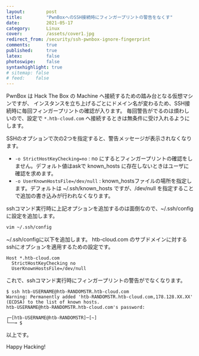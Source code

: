 ```yaml
---
layout:        post
title:         "PwnBoxへのSSH接続時にフィンガープリントの警告をなくす"
date:          2021-05-17
category:      Linux
cover:         /assets/cover1.jpg
redirect_from: /security/ssh-pwnbox-ignore-fingerprint
comments:      true
published:     true
latex:         false
photoswipe:    false
syntaxhighlight: true
# sitemap: false
# feed:    false
---
```


PwnBox は Hack The Box の Machine へ接続するための踏み台となる仮想マシンですが、
インスタンスを立ち上げるごとにドメイン名が変わるため、SSH接続時に毎回フィンガープリントの確認が入ります。
毎回警告がでるのは煩わしいので、設定で `*.htb-cloud.com` へ接続するときは無条件に受け入れるようにします。

SSHのオプションで次の2つを指定すると、警告メッセージが表示されなくなります。

- `-o StrictHostKeyChecking=no` : no にするとフィンガープリントの確認をしません。デフォルト値はaskで known_hosts に存在しないときはユーザに確認を求めます。
- `-o UserKnownHostsFile=/dev/null` : known_hostsファイルの場所を指定します。デフォルトは ~/.ssh/known_hosts ですが、/dev/null を指定することで追加の書き込みが行われなくなります。

sshコマンド実行時に上記オプションを追加するのは面倒なので、~/.ssh/config に設定を追加します。

```bash
vim ~/.ssh/config
```

~/.ssh/configに以下を追加します。
htb-cloud.com のサブドメインに対するsshにオプションを適用するための設定です。

```
Host *.htb-cloud.com
  StrictHostKeyChecking no
  UserKnownHostsFile=/dev/null
```

これで、sshコマンド実行時にフィンガープリントの警告がでなくなります。

```
$ ssh htb-USERNAME@htb-RANDOMSTR.htb-cloud.com
Warning: Permanently added 'htb-RANDOMSTR.htb-cloud.com,178.128.XX.XX' (ECDSA) to the list of known hosts.
htb-USERNAME@htb-RANDOMSTR.htb-cloud.com's password:

┌─[htb-USERNAME@htb-RANDOMSTR]─[~]
└──╼ $
```

以上です。

Happy Hacking!
